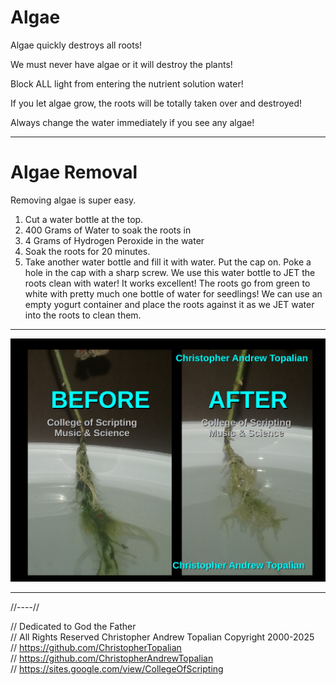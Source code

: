 # Algae

Algae quickly destroys all roots!

We must never have algae or it will destroy the plants!

Block ALL light from entering the nutrient solution water!

If you let algae grow, the roots will be totally taken over and destroyed!

Always change the water immediately if you see any algae!

---

# Algae Removal
Removing algae is super easy.
1. Cut a water bottle at the top.
2. 400 Grams of Water to soak the roots in
3. 4 Grams of Hydrogen Peroxide in the water
4. Soak the roots for 20 minutes.
5. Take another water bottle and fill it with water. Put the cap on. Poke a hole in the cap with a sharp screw. 
We use this water bottle to JET the roots clean with water! It works excellent! The roots go from green to white with pretty much one bottle of water for seedlings! We can use an empty yogurt container and place the roots against it as we JET water into the roots to clean them.

---

![001](textures/001.png)

---

//----//

// Dedicated to God the Father  
// All Rights Reserved Christopher Andrew Topalian Copyright 2000-2025  
// https://github.com/ChristopherTopalian  
// https://github.com/ChristopherAndrewTopalian  
// https://sites.google.com/view/CollegeOfScripting  

